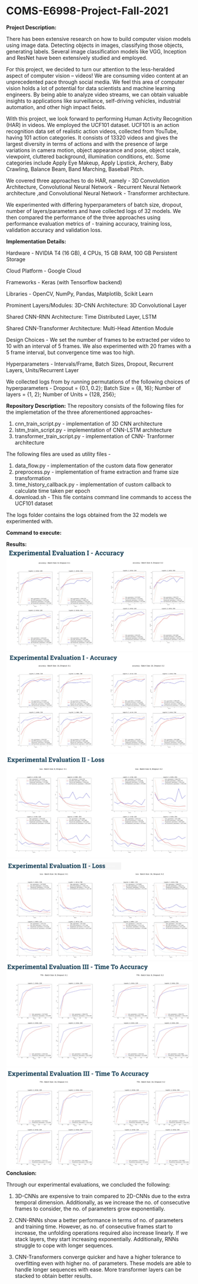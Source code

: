 # COMS-E6998-Project-Fall-2021

**Project Description:**

There has been extensive research on how to build computer vision models using image data. Detecting objects in images, classifying those objects, generating labels. Several image classification models like VGG, Inception and ResNet have been extensively studied and employed.

For this project, we decided to turn our attention to the less-heralded aspect of computer vision – videos! We are consuming video content at an unprecedented pace through social media. We feel this area of computer vision holds a lot of potential for data scientists and machine learning engineers. By being able to analyze video streams, we can obtain valuable insights to applications like surveillance, self-driving vehicles, industrial automation, and other high impact fields.

With this project, we look forward to performing Human Activity Recognition (HAR) in videos. We employed the UCF101 dataset. UCF101 is an action recognition data set of realistic action videos, collected from YouTube, having 101 action categories. It consists of 13320 videos and  gives the largest diversity in terms of actions and with the presence of large variations in camera motion, object appearance and pose, object scale, viewpoint, cluttered background, illumination conditions, etc.
Some categories include Apply Eye Makeup, Apply Lipstick, Archery, Baby Crawling, Balance Beam, Band Marching, Baseball Pitch.

We covered three approaches to do HAR, namely - 3D Convolution Architecture, Convolutional Neural Network - Recurrent Neural Network architecture ,and Convolutional Neural Network - Transformer architecture.

We experimented with differing hyperparameters of batch size, dropout, number of layers/parameters and have collected logs of 32 models. We then compared the performance of the three approaches using performance evaluation metrics of - training accuracy, training loss, validation accuracy and validation loss.
 
**Implementation Details:**

Hardware - NVIDIA T4 (16 GB), 4 CPUs, 15 GB RAM, 100 GB Persistent Storage

Cloud Platform - Google Cloud

Frameworks - Keras (with Tensorflow backend)

Libraries - OpenCV, NumPy, Pandas, Matplotlib, Scikit Learn

Prominent Layers/Modules:  3D-CNN Architecture: 3D Convolutional Layer

Shared CNN-RNN Architecture: Time Distributed Layer, LSTM

Shared CNN-Transformer Architecture: Multi-Head Attention Module

Design Choices -  We set the number of frames to be extracted per video to 10 with an interval of 5 frames. We also experimented with 20 frames with a 5 frame interval, but convergence time was too high.

Hyperparameters - Intervals/Frame, Batch Sizes, Dropout, Recurrent Layers, Units/Recurrent Layer

We collected logs from by running permutations of  the following choices of hyperparameters -
Dropout = {0.1, 0.2}; Batch Size = {8, 16}; Number of layers = {1, 2}; Number of Units = {128, 256};


**Repository Description:**
The repository consists of the following files for the implemetation of the three aforementioned approaches- 

1. cnn_train_script.py - implementation of 3D CNN architecture
2. lstm_train_script.py - implementation of CNN-LSTM architecture
3. transformer_train_script.py - implementation of CNN- Tranformer architecture

The following files are used as utility files -

1. data_flow.py - implementation of the custom data flow generator
2. preprocess.py - implementation of frame extraction and frame size transformation
3. time_history_callback.py - implementation of custom callback to calculate time taken per epoch
4. download.sh - This file contains command line commands to access the UCF101 dataset

The logs folder contains the logs obtained from the 32 models we experimented with.

**Command to execute:**



**Results:**
![Accuracy Analysis- I](https://github.com/KashishChanana/COMS-E6998-Project-Fall-2021/blob/main/assets/Accuracy-I.jpg)
![Accuracy Analysis- II](https://github.com/KashishChanana/COMS-E6998-Project-Fall-2021/blob/main/assets/Accuracy-II.jpg)
![Loss Anlysis - I](https://github.com/KashishChanana/COMS-E6998-Project-Fall-2021/blob/main/assets/Loss%20-I.jpg)
![Loss Analysis - II](https://github.com/KashishChanana/COMS-E6998-Project-Fall-2021/blob/main/assets/Loss-%20II.jpg)
![Time To Accuracy Analysis- I](https://github.com/KashishChanana/COMS-E6998-Project-Fall-2021/blob/main/assets/TTA-%20I.jpg)
![Time To Accuracy Analysis- II](https://github.com/KashishChanana/COMS-E6998-Project-Fall-2021/blob/main/assets/TTA-%20II.jpg)
**Conclusion:**

Through our experimental evaluations, we concluded the following:
1. 3D-CNNs are expensive to train compared to 2D-CNNs due to the extra temporal dimension. Additionally, as we increase the no. of consecutive frames to consider, the no. of parameters grow exponentially.

2. CNN-RNNs show a better performance in terms of no. of parameters and training time. However, as no. of consecutive frames start to increase, the unfolding operations required also increase linearly. If we stack layers, they start increasing exponentially. Additionally, RNNs struggle to cope with longer sequences.

3. CNN-Transformers converge quicker and have a higher tolerance to overfitting even with higher no. of parameters. These models are able to handle longer sequences with ease. More transformer layers can be stacked to obtain better results.



